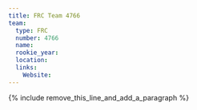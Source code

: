 ```yaml
---
title: FRC Team 4766
team:
  type: FRC
  number: 4766
  name:
  rookie_year:
  location:
  links:
    Website:
---
```


{% include remove_this_line_and_add_a_paragraph %}